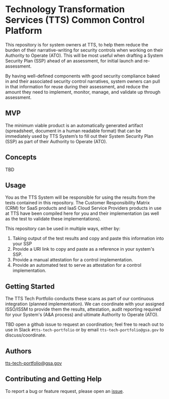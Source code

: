 # Technology Transformation Services (TTS) Common Control Platform

This repository is for system owners at TTS, to help them reduce the burden of their narrative-writing for security controls when working on their Authority to Operate (ATO). This will be most useful when drafting a System Security Plan (SSP) ahead of an assessment, for initial launch and re-assessment.

By having well-defined components with good security compliance baked in and their associated security control narratives, system owners can pull in that information for reuse during their assessment, and reduce the amount they need to implement, monitor, manage, and validate up through assessment.

## MVP
The minimum viable product is an automatically generated artifact (spreadsheet, document in a human readable format) that can be immediately used by TTS System’s to fill out their System Security Plan (SSP) as part of their Authority to Operate (ATO).

## Concepts
TBD

## Usage
You as the TTS System will be responsible for using the results from the tests contained in this repository. The Customer Responsibility Matrix (CRM) for SaaS products and IaaS Cloud Service Providers products in use at TTS have been compiled here for you and their implementation (as well as the test to validate these implementations). 

This repository can be used in multiple ways, either by:
1. Taking output of the test results and copy and paste this information into your SSP
2. Provide a URI link to copy and paste as a reference in your system's SSP.
3. Provide a manual attestation for a control implementation.
4. Provide an automated test to serve as attestation for a control implementation.

## Getting Started
The TTS Tech Portfolio conducts these scans as part of our continuous integration (planned implementation). We can coordinate with your assigned ISSO/ISSM to provide them the results, attestation, audit reporting required for your System's (A&A process) and ultimate Authority to Operate (ATO). 

TBD open a github issue to request an coordination; feel free to reach out to use in Slack `#tts-tech-portfolio` or by email `tts-tech-portfolio@gsa.gov` to discuss/coordinate.
## Authors
[tts-tech-portfolio@gsa.gov](https://handbook.tts.gsa.gov/tech-portfolio/)

## Contributing and Getting Help
To report a bug or feature request, please open an [issue](https://github.com/18f/tts-common-controls/issues/new).

